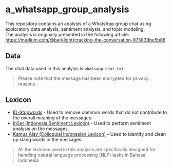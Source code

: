 # a_whatsapp_group_analysis
This repository contains an analysis of a WhatsApp group chat using exploratory data analysis, sentiment analysis, and topic modeling. <br>
The analysis is originally presented in the following article:
https://medium.com/@barklight/cracking-the-conversation-973839be5b88

## Data
The chat data used in this analysis is `whatsapp_chat.txt`
> Please note that the message has been encrypted for privacy reasons.

## Lexicon
* [ID-Stopwords](https://github.com/masdevid/ID-Stopwords) - Used to remove common words that do not contribute to the overall meaning of the messages.
* [InSet (Indonesia Sentiment Lexicon)](https://github.com/fajri91/InSet) - Used to perform sentiment analysis on the messages.
* [Kamus Alay (Colloquial Indonesian Lexicon)](https://github.com/nasalsabila/kamus-alay) - Used to identify and clean up slang words in the messages.
> All the lexicons used in this analysis are specifically designed for handling natural language processing (NLP) tasks in Bahasa Indonesia
